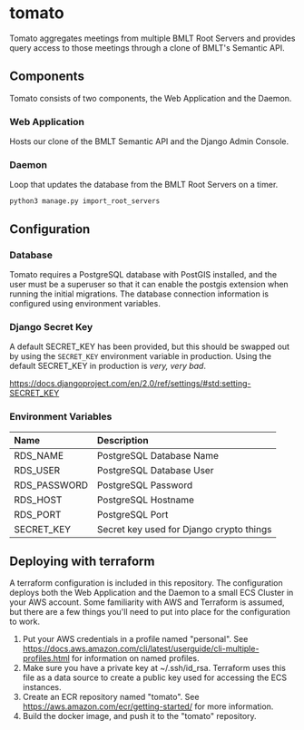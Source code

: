 # tomato

Tomato aggregates meetings from multiple BMLT Root Servers and provides query access to those meetings through a clone of BMLT's Semantic API.

## Components
Tomato consists of two components, the Web Application and the Daemon.

### Web Application
Hosts our clone of the BMLT Semantic API and the Django Admin Console.

### Daemon
Loop that updates the database from the BMLT Root Servers on a timer.

`python3 manage.py import_root_servers`

## Configuration

### Database
Tomato requires a PostgreSQL database with PostGIS installed, and the user must be a superuser so that it can enable the postgis extension when running the initial migrations. The database connection information is configured using environment variables.

### Django Secret Key
A default SECRET_KEY has been provided, but this should be swapped out by using the `SECRET_KEY` environment variable in production. Using the default SECRET_KEY in production is _very, very bad_.

https://docs.djangoproject.com/en/2.0/ref/settings/#std:setting-SECRET_KEY

###  Environment Variables

| Name | Description |
| :--- | :---------- |
| RDS_NAME | PostgreSQL Database Name |
| RDS_USER | PostgreSQL Database User |
| RDS_PASSWORD | PostgreSQL Password |
| RDS_HOST | PostgreSQL Hostname |
| RDS_PORT | PostgreSQL Port |
| SECRET_KEY | Secret key used for Django crypto things |

## Deploying with terraform
A terraform configuration is included in this repository. The configuration deploys both the Web Application and the Daemon to a small ECS Cluster in your AWS account. Some familiarity with AWS and Terraform is assumed, but there are a few things you'll need to put into place for the configuration to work.

1. Put your AWS credentials in a profile named "personal". See https://docs.aws.amazon.com/cli/latest/userguide/cli-multiple-profiles.html for information on named profiles.
2. Make sure you have a private key at ~/.ssh/id_rsa. Terraform uses this file as a data source to create a public key used for accessing the ECS instances.
3. Create an ECR repository named "tomato". See https://aws.amazon.com/ecr/getting-started/ for more information.
4. Build the docker image, and push it to the "tomato" repository.
